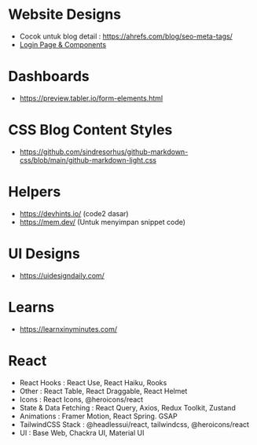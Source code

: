 # Website Designs

- Cocok untuk blog detail : https://ahrefs.com/blog/seo-meta-tags/
- [Login Page & Components](https://auth.graphcms.com/login?state=hKFo2SBiOFNYbElqb2hLdzEyU0NQRUpNRGRlektZei1iYV8zWqFupWxvZ2luo3RpZNkgSUNUYS11UXhjS2NBcXdvVzJjRExqU3hsZmphYzBGeWijY2lk2SA4VldTZHlVaHRaVDQzbkFpcHIyZmpLUmhqSm1wOHNZeQ&client=8VWSdyUhtZT43nAipr2fjKRhjJmp8sYy&protocol=oauth2&response_type=id_token&redirect_uri=https%3A%2F%2Fapp.hygraph.com%2Fauth&scope=openid%20https%3A%2F%2Fgraphcms.com%2FloginsCount&initial_screen=signUp&nonce=lbcaJHFXXes3eom4n.~VAao94NrnjHas&auth0Client=eyJuYW1lIjoiYXV0aDAuanMiLCJ2ZXJzaW9uIjoiOS4xOS4wIn0%3D)

# Dashboards
- https://preview.tabler.io/form-elements.html

# CSS Blog Content Styles

- https://github.com/sindresorhus/github-markdown-css/blob/main/github-markdown-light.css

# Helpers
- https://devhints.io/ (code2 dasar)
- https://mem.dev/ (Untuk menyimpan snippet code)

# UI Designs
- https://uidesigndaily.com/

# Learns
- https://learnxinyminutes.com/

# React
- React Hooks : React Use, React Haiku, Rooks
- Other : React Table, React Draggable, React Helmet
- Icons : React Icons, @heroicons/react
- State & Data Fetching : React Query, Axios, Redux Toolkit, Zustand
- Animations : Framer Motion, React Spring. GSAP
- TailwindCSS Stack : @headlessui/react, tailwindcss, @heroicons/react
- UI : Base Web, Chackra UI, Material UI
